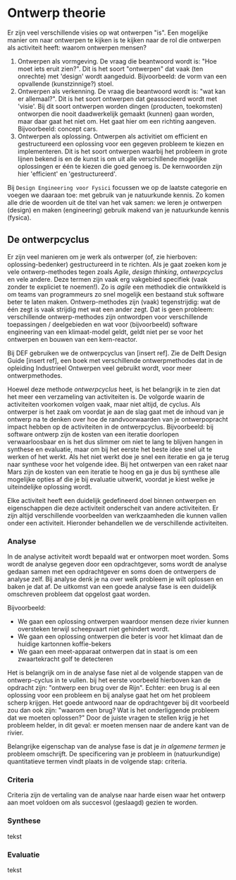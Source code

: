 # Ontwerp theorie

Er zijn veel verschillende visies op wat ontwerpen "is". Een mogelijke manier om naar ontwerpen te kijken is te kijken naar de rol die ontwerpen als activiteit heeft: waarom ontwerpen mensen?

1. Ontwerpen als vormgeving. De vraag die beantwoord wordt is: "Hoe moet iets eruit zien?". Dit is het soort "ontwerpen" dat vaak (ten onrechte) met 'design' wordt aangeduid. Bijvoorbeeld: de vorm van een opvallende (kunstzinnige?) stoel.
2. Ontwerpen als verkenning. De vraag die beantwoord wordt is: "wat kan er allemaal?". Dit is het soort ontwerpen dat geassocieerd wordt met 'visie'. Bij dit soort ontwerpen worden dingen (producten, toekomsten) ontworpen die nooit daadwerkelijk gemaakt (kunnen) gaan worden, maar daar gaat het niet om. Het gaat hier om een richting aangeven. Bijvoorbeeld: concept cars.
3. Ontwerpen als oplossing. Ontwerpen als activitiet om efficient en gestructureerd een oplossing voor een gegeven probleem te kiezen en implementeren. Dit is het soort ontwerpen waarbij het probleem in grote lijnen bekend is en de kunst is om uit alle verschillende mogelijke oplossingen er één te kiezen die goed genoeg is. De kernwoorden zijn hier 'efficient' en 'gestructureerd'.

Bij `Design Engineering voor Fysici` focussen we op de laatste categorie en voegen we daaraan toe: met gebruik van je natuurkunde kennis. Zo komen alle drie de woorden uit de titel van het vak samen: we leren je ontwerpen (design) en maken (engineering) gebruik makend van je natuurkunde kennis (fysica). 

## De ontwerpcyclus

Er zijn veel manieren om je werk als ontwerper (of, zie hierboven: oplossing-bedenker) gestructureerd in te richten. Als je gaat zoeken kom je vele ontwerp-methodes tegen zoals *Agile*, *design thinking*, *ontwerpcyclus* en vele andere. Deze termen zijn vaak erg vakgebied specifiek (vaak zonder te expliciet te noemen!). Zo is *agile* een methodiek die ontwikkeld is om teams van programmeurs zo snel mogelijk een bestaand stuk software beter te laten maken. Ontwerp-methodes zijn (vaak) tegenstrijdig: wat de één zegt is vaak strijdig met wat een ander zegt. Dat is geen probleem: verschillende ontwerp-methodes zijn ontwordpen voor verschillende toepassingen / deelgebieden en wat voor (bijvoorbeeld) software engineering van een klimaat-model geldt, geldt niet per se voor het ontwerpen en bouwen van een kern-reactor.

Bij DEF gebruiken we de ontwerpcyclus van [insert ref]. Zie de Delft Design Guide [insert ref], een boek met verschillende ontwerpmethodes dat in de opleiding Industrieel Ontwerpen veel gebruikt wordt, voor meer ontwerpmethodes. 

Hoewel deze methode *ontwerpcyclus* heet, is het belangrijk in te zien dat het meer een verzameling van activiteiten is. De volgorde waarin de activiteiten voorkomen volgen vaak, maar niet altijd, de cyclus. Als ontwerper is het zaak om voordat je aan de slag gaat met de inhoud van je ontwerp na te denken over hoe de randvoorwaarden van je ontwerpopracht impact hebben op de activiteiten in de ontwerpcyclus. Bijvoorbeeld: bij software ontwerp zijn de kosten van een iteratie doorlopen verwaarloosbaar en is het dus slimmer om niet te lang te blijven hangen in synthese en evaluatie, maar om bij het eerste het beste idee snel uit te werken of het werkt. Als het niet werkt doe je snel een iteratie en ga je terug naar synthese voor het volgende idee. Bij het ontwerpen van een raket naar Mars zijn de kosten van een iteratie te hoog en ga je dus bij synthese alle mogelijke opties af die je bij evaluatie uitwerkt, voordat je kiest welke je uiteindelijke oplossing wordt.

Elke activiteit heeft een duidelijk gedefineerd doel binnen ontwerpen en eigenschappen die deze activiteit onderscheit van andere activiteiten. Er zijn altijd verschillende voorbeelden van werkzaamheden die kunnen vallen onder een activiteit. Hieronder behandellen we de verschillende activiteiten.

### Analyse

In de analyse activiteit wordt bepaald wat er ontworpen moet worden. Soms wordt de analyse gegeven door een opdrachtgever, soms wordt de analyse gedaan samen met een opdrachtgever en soms doen de ontwerpers de analyse zelf. Bij analyse denk je na over welk probleem je wilt oplossen en baken je dat af. De uitkomst van een goede analyse fase is een duidelijk omschreven probleem dat opgelost gaat worden. 

Bijvoorbeeld:

* We gaan een oplossing ontwerpen waardoor mensen deze rivier kunnen oversteken terwijl scheepvaart niet gehindert wordt. 
* We gaan een oplossing ontwerpen die beter is voor het klimaat dan de huidige kartonnen koffie-bekers
* We gaan een meet-apparaat ontwerpen dat in staat is om een zwaartekracht golf te detecteren

Het is belangrijk om in de analyse fase niet al de volgende stappen van de ontwerp-cyclus in te vullen. bij het eerste voorbeeld hierboven kan de opdracht zijn: "ontwerp een brug over de Rijn". Echter: een brug is al een oplossing voor een probleem en bij analyse gaat het om het probleem scherp krijgen. Het goede antwoord naar de opdrachtgever bij dit voorbeeld zou dan ook zijn: "waarom een brug? Wat is het onderliggende probleem dat we moeten oplossen?" Door de juiste vragen te stellen krijg je het probleem helder, in dit geval: er moeten mensen naar de andere kant van de rivier.

Belangrijke eigenschap van de analyse fase is dat je *in algemene termen* je probleem omschrijft. De specificering van je probleem in (natuurkundige) quantitatieve termen vindt plaats in de volgende stap: criteria.

### Criteria

Criteria zijn de vertaling van de analyse naar harde eisen waar het ontwerp aan moet voldoen om als succesvol (geslaagd) gezien te worden. 

### Synthese

tekst

### Evaluatie

tekst